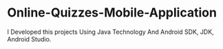 # Online-Quizzes-Mobile-Application
I Developed this projects Using Java Technology And Android SDK, JDK, Android Studio.
